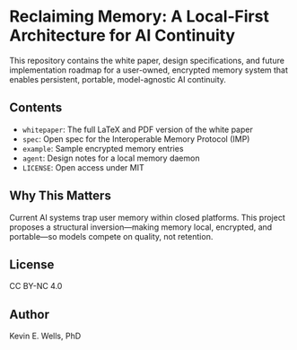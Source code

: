 # Reclaiming Memory: A Local‑First Architecture for AI Continuity

This repository contains the white paper, design specifications, and future implementation roadmap for a user-owned, encrypted memory system that enables persistent, portable, model-agnostic AI continuity.

## Contents
- `whitepaper`: The full LaTeX and PDF version of the white paper
- `spec`: Open spec for the Interoperable Memory Protocol (IMP)
- `example`: Sample encrypted memory entries
- `agent`: Design notes for a local memory daemon
- `LICENSE`: Open access under MIT

## Why This Matters
Current AI systems trap user memory within closed platforms. This project proposes a structural inversion—making memory local, encrypted, and portable—so models compete on quality, not retention.

## License
CC BY-NC 4.0

## Author
Kevin E. Wells, PhD

